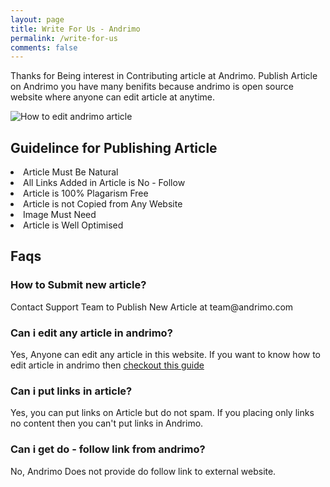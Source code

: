 ```yaml
---
layout: page
title: Write For Us - Andrimo
permalink: /write-for-us
comments: false
---  
```


<p> Thanks for Being interest in Contributing article at Andrimo. Publish Article on Andrimo you have many benifits because andrimo is open source website where anyone can edit article at anytime. </p>

<p class="mb-5"><img class="shadow-lg" src="{{site.baseurl}}/assets/images/edit-andrimo-article.png" alt="How to edit andrimo article" /></p>

<h2> Guidelince for Publishing Article </h2>

<li> Article Must Be Natural </li>
<li> All Links Added in Article is No - Follow </li>
<li> Article is 100% Plagarism Free </li>
<li> Article is not Copied from Any Website </li>
<li> Image Must Need </li>
<li> Article is Well Optimised </li>

<h2> Faqs </h2>

<h3> How to Submit new article? </h3>

<p> Contact Support Team to Publish New Article at team@andrimo.com </p>

<h3> Can i edit any article in andrimo? </h3>

<p> Yes, Anyone can edit any article in this website. If you want to know how to edit article in andrimo then <a href="https://www.andrimo.com/edit-andrimo-article/"> checkout this guide </a> </p>
  
<h3> Can i put links in article? </h3>

<p> Yes, you can put links on Article but do not spam. If you placing only links no content then you can't put links in Andrimo. </p>

<h3> Can i get do - follow link from andrimo? </h3>

<p> No, Andrimo Does not provide do follow link to external website. </p>

